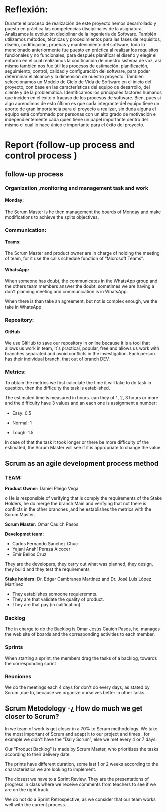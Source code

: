 # Reflexión:

Durante el proceso de realización de este proyecto hemos desarrollado   y puesto en práctica las competencias disciplinales de la asignatura. Analizamos la evolución disciplinar de la Ingeniería de Software. También utilizamos métodos, técnicas y procedimientos para las fases de requisitos, diseño, codificación, pruebas y mantenimiento del software, todo lo mencionado anteriormente fue puesto en práctica  al realizar los requisitos   funcionales y no funcionales, para después planificar el diseño y elegir el entorno en el cual realizamos   la codificación de nuestro sistema de voz, así mismo también nos fue útil  los procesos de estimación, planificación, seguimiento, control, calidad y configuración del software, para poder  determinar el alcance y la dimensión de nuestro proyecto. También seleccionamos un Modelo de Ciclo de Vida de Software en el inicio del proyecto, con base en las características del equipo de desarrollo, del cliente y de la problemática. Identificamos los principales factores humanos que inciden en el éxito o fracaso de los procesos de software. Bien, pues si algo aprendimos de esto último es que cada integrante del equipo tiene un aporte de gran importancia para el proyecto a realizar, sin duda alguna el equipo está conformado por personas con un alto grado de motivación e independientemente cada quien tiene un papel importante dentro del mismo el cual lo hace único e importante para el éxito del proyecto.

# Report (follow-up process and control process )

## follow-up process

### Organization ,monitoring  and management task and work
#### Monday:

The Scrum Master is he then management the boards of Monday and make modifications to achieve the splits objectives.

### Communication:
#### Teams:

The Scrum Master and product owner are in charge of holding the meeting of team, for it use the  calls schedule function   of “Microsoft Teams”.

#### WhatsApp:


When someone has doubt, the communicates in the WhatsApp group and the others team members answer the doubt. sometimes we are having a don't planning meeting and communication is in WhatsApp.

When there is than take an agreement, but not is complex enough, we the take in WhatsApp.

### Repository:

#### GitHub

We use GitHub to save our repository in online because it is a tool that allows us work in team, it`s practical, popular, free and allows us work with branches separated and avoid conflicts in the investigation. Each person has their individual branch, that out of branch DEV.

### Metrics:

To obtain the metrics we first calculate the time it will take to do task in question. then the difficulty the task is established.

The estimated time is measured in hours. can they of 1, 2, 3 hours or more and the difficulty have 3 values and an each one is assignment a number:

* Easy: 0.5

* Normal: 1

* Tough: 1.5

In case of that the task it took longer or there be more difficulty of the estimated, the Scrum Master will see if it is appropriate to change the value.


## Scrum as an  agile development process  method 
### TEAM:

**Product Owner:** Daniel Pliego Vega

o	He is responsible of verifying that is comply the requirements of the Stake Holders, he do merge  the branch Main and verifying  that not there is conflicts in the other  branches ,and he establishes  the metrics  with the Scrum Master.

**Scrum Master:** Omar Cauich Pasos

**Developmet team:**
* Carlos Fernando Sánchez Chuc
* Yajani Anahí Peraza Alcocer
* Emir Bellos Cruz


They are the developers, they carry out what was planned, they design, they build and they test the requirements

**Stake holders:** Dr. Edgar Cambranes Martínez  and   Dr. José Luís López Martínez

* They establishes  somoone  requieremnts.
* They are  that validate the quality  of product. 
* They are that pay (in calification).

### Backlog

The in charge to do the Backlog is Omar Jesús Cauich Pasos, he, manages the web site of boards and the corresponding activities to each member.

### Sprints

When starting a sprint, the members drag the tasks of a backlog, towards the corresponding sprint

### Reuniones

We do the  meetings   each 4 days  for don't do every days, as stated by Scrum ,due to, because we organize ourselves better in other tasks.

## Scrum Metodology -¿ How do much we get closer to Scrum?

In we team of work is get closer  in a 70%  to Scrum methodology. We take the most important of Scrum and adapt it to our project and times . for example  we didn't  have  the “Daily Scrum”, else we met every 4 or 7 days. 

Our "Product Backlog" is made by Scrum Master, who prioritizes the tasks according to their delivery date.

The prints have different duration, some last 1 or 2 weeks according to the characteristics we are looking to implement.

The closest we have to a Sprint Review. They are the presentations of progress in class where we receive comments from teachers to see if we are on the right track.


We do not do a Sprint Retrospective, as we consider that our team works well with the current process.



